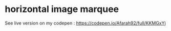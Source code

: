 # horizontal  image marquee 

See live version on my codepen : https://codepen.io/Afarah92/full/KKMGxYj 

